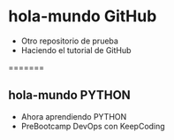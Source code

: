 # hola-mundo GitHub

- Otro repositorio de prueba
- Haciendo el tutorial de GitHub

=======

## hola-mundo PYTHON

- Ahora aprendiendo PYTHON
- PreBootcamp DevOps con KeepCoding


